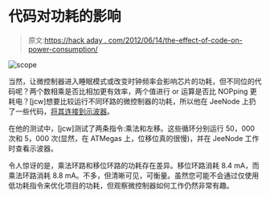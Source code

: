 # 代码对功耗的影响

> 原文:[https://hack aday . com/2012/06/14/the-effect-of-code-on-power-consumption/](https://hackaday.com/2012/06/14/the-effect-of-code-on-power-consumption/)

![](../Images/73f6033e7f5108f8b94f4c82ada1e1c3.png "scope")

当然，让微控制器进入睡眠模式或改变时钟频率会影响芯片的功耗，但不同位的代码呢？两个数相乘是否比相加更有效率，两个值进行 or 运算是否比 NOPping 更耗电？[jcw]想要比较运行不同环路的微控制器的功耗，所以他在 JeeNode 上扔了一些代码，[将其连接到示波器](http://jeelabs.org/2012/06/13/code-vs-power-consumption)。

在他的测试中，[jcw]测试了两条指令:乘法和左移。这些循环分别运行 50，000 次和 5，000 次(显然，在 ATMegas 上，位移位真的很慢)，并在 JeeNode 工作时查看示波器。

令人惊讶的是，乘法环路和移位环路的功耗存在差异。移位环路消耗 8.4 mA，而乘法环路消耗 8.8 mA。不多，但清晰可见，可衡量。虽然您可能不会通过仅使用低功耗指令来优化项目的功耗，但观察微控制器如何工作仍然非常有趣。